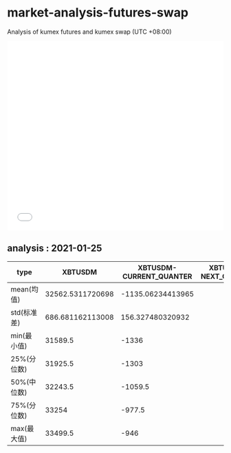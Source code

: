 # market-analysis-futures-swap
Analysis of kumex futures and kumex swap (UTC +08:00)

<iframe width="100%" height="440" src="./data.html" frameborder="no" border="0" scrolling="no"></iframe>

## analysis : 2021-01-25

type|XBTUSDM|XBTUSDM-CURRENT_QUANTER|XBTUSDM-NEXT_QUANTER|
---|---|---|---
mean(均值) | 32562.5311720698 | -1135.06234413965 | 
std(标准差) | 686.681162113008 | 156.327480320932 | 
min(最小值) | 31589.5 | -1336 | 
25%(分位数) | 31925.5 | -1303 | 
50%(中位数) | 32243.5 | -1059.5 | 
75%(分位数) | 33254 | -977.5 | 
max(最大值) | 33499.5 | -946 | 
